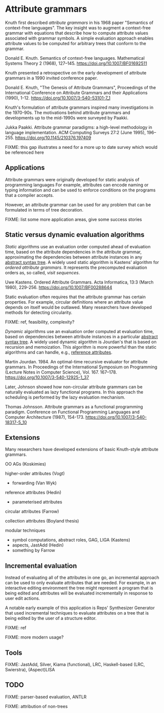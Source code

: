 # Attribute grammars

Knuth first described *attribute grammars* in his 1968 paper "Semantics of context-free languages".
The key insight was to augment a context-free grammar with equations that describe how to compute attribute values associated with grammar symbols.
A simple evaluation approach enables attribute values to be computed for arbitrary trees that conform to the grammar.

Donald E. Knuth. Semantics of context-free languages. Mathematical Systems Theory 2 (1968), 127–145. https://doi.org/10.1007/BF01692511

Knuth presented a retrospective on the early development of attribute grammars in a 1990 invited conference paper.

Donald E. Knuth, "The Genesis of Attribute Grammars", Proceedings of the International Conference on Attribute Grammars and their Applications (1990), 1-12. https://doi.org/10.1007/3-540-53101-7_1

Knuth's formulation of attribute grammars inspired many investigations in the 1970-90s.
The motivations behind attribute grammars and developments up to the mid-1990s were surveyed by Paakki.

Jukka Paakki. Attribute grammar paradigms: a high-level methodology in language implementation. ACM Computing Surveys 27:2 (June 1995), 196–255. https://doi.org/10.1145/210376.197409

FIXME: this gap illustrates a need for a more up to date survey which would be referenced here

## Applications

Attribute grammars were originally developed for static analysis of programming languages
For example, attributes can encode naming or typing information and can be used to enforce conditions on the programs that a compiler accepts.

However, an attribute grammar can be used for any problem that can be formulated in terms of tree decoration.

FIXME: list some more application areas, give some success stories

## Static versus dynamic evaluation algorithms

*Static* algorithms use an evaluation order computed ahead of evaluation time,
based on the attribute dependencies in the attribute grammar,
approximating the dependencies between attribute instances in any [abstract syntax tree](abstract_syntax_tree.md).
A widely used static algorithm is Kastens' algorithm for *ordered attribute grammars*. It represents the precomputed evaluation
orders as, so called, *visit sequences*.

Uwe Kastens. Ordered Attribute Grammars. Acta Informatica, 13:3 (March 1980), 229-256. https://doi.org/10.1007/BF00288644

Static evaluation often requires that the attribute grammar has certain properties.
For example, circular definitions where an attribute value depends on itself would be outlawed.
Many researchers have developed methods for detecting circularity.

FIXME: ref, feasibility, complexity?

*Dynamic* algorithms use an evaluation order computed at evaluation time,
based on dependencies between attribute instances in a particular [abstract syntax tree](abstract_syntax_tree.md).
A widely used dynamic algorithm is Jourdan's that is based on recursion and memoization. 
This algorithm is more powerful than the static algorithms and can handle, e.g.,
[reference attributes](reference_attribute.md).

Martin Jourdan. 1984. An optimal-time recursive evaluator for attribute grammars. In Proceedings of the International Symposium on Programming (Lecture Notes in Computer Science), Vol. 167. 167–178. https://doi.org/10.1007/3-540-12925-1_37

Later, Johnson showed how non-circular attribute grammars can be naturally evaluated as lazy functional programs.
In this approach the scheduling is performed by the lazy evaluation mechanism.

Thomas Johnsson. Attribute grammars as a functional programming paradigm. Conference on Functional Programming Languages and Computer Architecture (1987), 154-173. https://doi.org/10.1007/3-540-18317-5_10

## Extensions

Many researchers have developed extensions of basic Knuth-style attribute grammars.

OO AGs (Koskimies)

higher-order attributes (Vogt)
- forwarding (Van Wyk)

reference attributes (Hedin)
- parameterised attributes

circular attributes (Farrow)

collection attributes (Boyland thesis)

modular techniques
- symbol computations, abstract roles, GAG, LIGA (Kastens)
- aspects, JastAdd (Hedin)
- something by Farrow

## Incremental evaluation

Instead of evaluating all of the attributes in one go, an incremental approach can be used to only evaluate attributes that are needed.
For example, in an interactive editing environment the tree might represent a program that is being edited and attributes will be evaluated incrementally in response to user edit actions.

A notable early example of this application is Reps' Synthesizer Generator that used incremental techniques to evaluate attributes on a tree that is being edited by the user of a structure editor.

FIXME: ref

FIXME: more modern usage?

## Tools

FIXME: JastAdd, Silver, Kiama (functional), LRC, Haskell-based (LRC, Swierstra), (Aspect)LISA

## TODO

FIXME: parser-based evaluation, ANTLR

FIXME: attribution of non-trees

